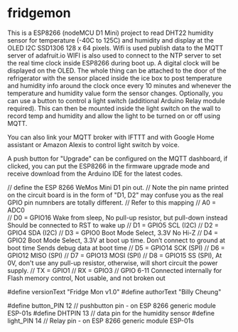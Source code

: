 # fridgemon

This is a ESP8266 (nodeMCU D1 Mini) project to read DHT22 humidity sensor for temperature (-40C to 125C) and humidity and display at the OLED I2C SSD1306 128 x 64 pixels. Wifi is used publish data to the MQTT server of adafruit.io
WIFI is also used to connect to the NTP server to set the real time clock inside ESP8266 during boot up.
A digital clock will be displayed on the OLED.
The whole thing can be attached to the door of the refrigerator with the sensor placed inside the ice box to post temperature and humidity info around the clock once every 10 minutes and whenever the temperature and humidity value form the sensor changes.
Optionally, you can use a button to control a light switch (additional Arduino Relay module required).
This can then be mounted inside the light switch on the wall to record temp and humidity and allow the light to be turned on or off using MQTT.

You can also link your MQTT broker with IFTTT and with Google Home assistant or Amazon Alexis to control light switch by voice.

A push button for "Upgrade" can be configured on the MQTT dashboard, if clicked, you can put the ESP8266 in the firmware upgrade mode and receive download from the Arduino IDE for the latest codes. 

// define the ESP 8266 WeMos Mini D1 pin out.
//  Note the pin name printed on the circuit board is in the form of "D1, D2" may confuse you as the real GPIO pin numnbers are totally different.
//  Refer to this mapping 
//  A0 = ADC0   
//  D0 = GPIO16 Wake from sleep, No pull-up resistor, but pull-down instead Should be connected to RST to wake up
//  D1 = GPIO5  SCL (I2C)
//  D2 = GPIO4  SDA (I2C)
//  D3 = GPIO0  Boot Mode Select, 3.3V No Hi-Z
//  D4 = GPIO2  Boot Mode Select, 3.3V at boot up time. Don’t connect to ground at boot time Sends debug data at boot time
//  D5 = GPIO14 SCK  (SPI)
//  D6 = GPIO12 MISO (SPI)
//  D7 = GPIO13 MOSI (SPI)
//  D8 = GPIO15 SS   (SPI), At 0V, don't use any pull-up resistor, otherwise, will short circuit the power supply.
//  TX = GPIO1
//  RX = GPIO3
//       GPIO 6-11     Connected internally for Flash memory control,  Not usable, and not broken out

#define versionText  "Fridge Mon v1.0"
#define authorText  "Billy Cheung"
 
#define button_PIN  12    //  pushbutton pin -  on ESP 8266 generic module ESP-01s
#define DHTPIN      13    // data pin for the humidity sensor
#define light_PIN   14    //  Relay pin - on ESP 8266 generic module ESP-01s
